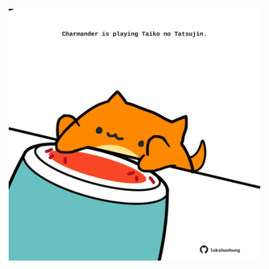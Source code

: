 <!-- built at 16/07/2025, 20:00:41 UTC -->
<p align="center">
  <img width="500" height="500" src="./ReadmeImage.svg">
</p>
